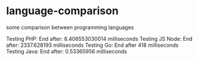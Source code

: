 # language-comparison
some comparison between programming languages

Testing PHP:
  End after:   8.406553030014 milliseconds
Testing JS Node:
  End after:   2337.628193    milliseconds
Testing Go:
  End after    418            milliseconds
Testing Java:
  End after:   0.53365956     milliseconds
